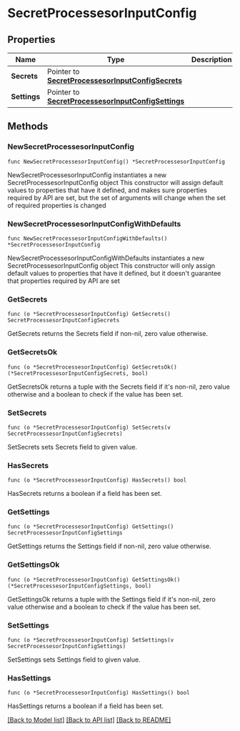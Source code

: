 # SecretProcessesorInputConfig

## Properties

Name | Type | Description | Notes
------------ | ------------- | ------------- | -------------
**Secrets** | Pointer to [**SecretProcessesorInputConfigSecrets**](SecretProcessesorInputConfigSecrets.md) |  | [optional] 
**Settings** | Pointer to [**SecretProcessesorInputConfigSettings**](SecretProcessesorInputConfigSettings.md) |  | [optional] 

## Methods

### NewSecretProcessesorInputConfig

`func NewSecretProcessesorInputConfig() *SecretProcessesorInputConfig`

NewSecretProcessesorInputConfig instantiates a new SecretProcessesorInputConfig object
This constructor will assign default values to properties that have it defined,
and makes sure properties required by API are set, but the set of arguments
will change when the set of required properties is changed

### NewSecretProcessesorInputConfigWithDefaults

`func NewSecretProcessesorInputConfigWithDefaults() *SecretProcessesorInputConfig`

NewSecretProcessesorInputConfigWithDefaults instantiates a new SecretProcessesorInputConfig object
This constructor will only assign default values to properties that have it defined,
but it doesn't guarantee that properties required by API are set

### GetSecrets

`func (o *SecretProcessesorInputConfig) GetSecrets() SecretProcessesorInputConfigSecrets`

GetSecrets returns the Secrets field if non-nil, zero value otherwise.

### GetSecretsOk

`func (o *SecretProcessesorInputConfig) GetSecretsOk() (*SecretProcessesorInputConfigSecrets, bool)`

GetSecretsOk returns a tuple with the Secrets field if it's non-nil, zero value otherwise
and a boolean to check if the value has been set.

### SetSecrets

`func (o *SecretProcessesorInputConfig) SetSecrets(v SecretProcessesorInputConfigSecrets)`

SetSecrets sets Secrets field to given value.

### HasSecrets

`func (o *SecretProcessesorInputConfig) HasSecrets() bool`

HasSecrets returns a boolean if a field has been set.

### GetSettings

`func (o *SecretProcessesorInputConfig) GetSettings() SecretProcessesorInputConfigSettings`

GetSettings returns the Settings field if non-nil, zero value otherwise.

### GetSettingsOk

`func (o *SecretProcessesorInputConfig) GetSettingsOk() (*SecretProcessesorInputConfigSettings, bool)`

GetSettingsOk returns a tuple with the Settings field if it's non-nil, zero value otherwise
and a boolean to check if the value has been set.

### SetSettings

`func (o *SecretProcessesorInputConfig) SetSettings(v SecretProcessesorInputConfigSettings)`

SetSettings sets Settings field to given value.

### HasSettings

`func (o *SecretProcessesorInputConfig) HasSettings() bool`

HasSettings returns a boolean if a field has been set.


[[Back to Model list]](../README.md#documentation-for-models) [[Back to API list]](../README.md#documentation-for-api-endpoints) [[Back to README]](../README.md)


